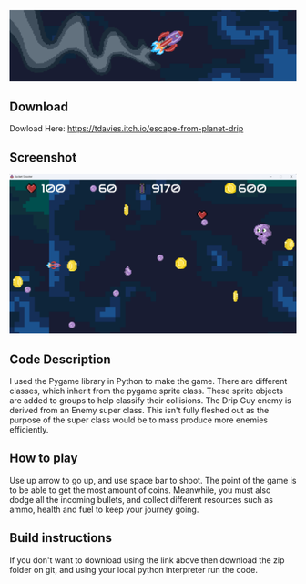 ![](Images/victoryBackground.png)
## Download
Dowload Here: https://tdavies.itch.io/escape-from-planet-drip

## Screenshot
![image](Images/DripShooterSS.png)

## Code Description
I used the Pygame library in Python to make the game. There are different classes, which inherit from the pygame sprite class. These sprite objects are added to groups to help classify their collisions. The Drip Guy enemy is derived from an Enemy super class. This isn't fully fleshed out as the purpose of the super class would be to mass produce more enemies efficiently. 

## How to play
Use up arrow to go up, and use space bar to shoot. The point of the game is to be able to get the most amount of coins. Meanwhile, you must also dodge all the incoming bullets, and collect different resources such as ammo, health and fuel to keep your journey going.

## Build instructions
If you don't want to download using the link above then download the zip folder on git, and using your local python interpreter run the code.
